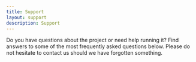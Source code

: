 ```yaml
---
title: Support
layout: support
description: Support
---
```


Do you have questions about the project or need help running it? Find answers to some of the most frequently asked questions below. Please do not hesitate to contact us should we have forgotten something.
